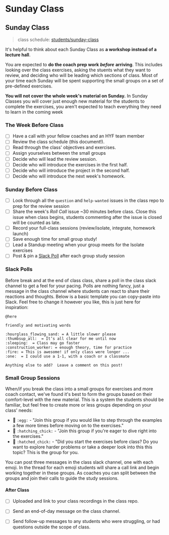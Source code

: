 # Sunday Class

## Sunday Class

> class schedule: [students/sunday-class](../students/sunday-class/)

It's helpful to think about each Sunday Class as **a workshop instead of a lecture hall**.

You are expected to **do the coach prep work** _**before**_ **arriving**. This includes looking over the class exercises, asking the stuents what they want to review, and deciding who will be leading which sections of class. Most of your time each Sunday will be spent supporting the small groups on a set of pre-defined exercises.

**You will not cover the whole week's material on Sunday.** In Sunday Classes you will cover just enough new material for the students to complete the exercises, you aren't expected to teach everything they need to learn in the coming week

### The Week Before Class

* [ ] Have a call with your fellow coaches and an HYF team member
* [ ] Review the class schedule \(this document!\).
* [ ] Read through the class' objectives and exercises.
* [ ] Assign yourselves between the small groups
* [ ] Decide who will lead the review session.
* [ ] Decide who will introduce the exercises in the first half.
* [ ] Decide who will introduce the project in the second half.
* [ ] Decide who will introduce the next week's homework.

### Sunday Before Class

* [ ] Look through all the `question` and `help-wanted` issues in the class repo to prep for the review session
* [ ] Share the week's _Roll Call_ issue ~30 minutes before class. Close this issue when class begins, students commenting after the issue is closed will be counted as late.
* [ ] Record your full-class sessions \(review/isolate, integrate, homework launch\)
* [ ] Save enough time for small group study!
* [ ] Lead a Standup meeting when your group meets for the Isolate exercises
* [ ] Post & pin a [Slack Poll](sunday-class.md#slack-poll) after each group study session

### Slack Polls

Before break and at the end of class class, share a poll in the class slack channel to get a feel for your pacing. Polls are nothing fancy, just a message in the class channel where students can react to share their reactions and thoughts. Below is a basic template you can copy-paste into Slack. Feel free to change it however you like, this is just here for inspiration:

```text
@here

friendly and motivating words

:hourglass_flowing_sand: = A little slower please
:thumbsup_all:  = It’s all clear for me until now
:sleeping:  = Class may go faster
:construction_worker: = enough theory, time for practice
:fire: = This is awesome! if only class were longer ...
:one:  = I could use a 1-1, with a coach or a classmate

Anything else to add?  Leave a comment on this post!
```

### Small Group Sessions

When/if you break the class into a small groups for exercises and more coach contact, we've found it's best to form the groups based on their comfort-level with the new material. This is a system the students should be familiar, but feel free to create more or less groups depending on your class' needs:

* 🥚 `:egg:` - "Join this group if you would like to step through the examples a few more times before moving on to the exercises."
* 🐣 `:hatching_chick:` - "Join this group if you're eager to dive right into the exercises."
* 🐥 `:hatched_chick:` - "Did you start the exercises before class? Do you want to explore harder problems or take a deeper look into this this topic? This is the group for you.

You can post three messages in the class slack channel, one with each emoji. In the thread for each emoji students will share a call link and begin working together in these groups. As coaches you can split between the groups and join their calls to guide the study sessions.

#### After Class

* [ ] Uploaded and link to your class recordings in the class repo.
* [ ] Send an end-of-day message on the class channel.
* [ ] Send follow-up messages to any students who were struggling, or had questions outside the scope of class.

